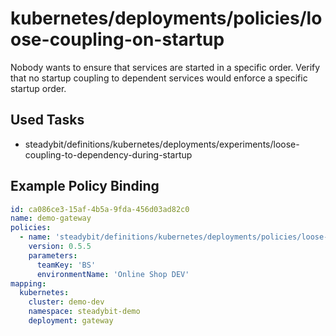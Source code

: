 # kubernetes/deployments/policies/loose-coupling-on-startup

Nobody wants to ensure that services are started in a specific order. Verify that no startup coupling to dependent services would enforce a specific startup order.

## Used Tasks

- steadybit/definitions/kubernetes/deployments/experiments/loose-coupling-to-dependency-during-startup

## Example Policy Binding

````yaml
id: ca086ce3-15af-4b5a-9fda-456d03ad82c0
name: demo-gateway
policies:
  - name: 'steadybit/definitions/kubernetes/deployments/policies/loose-coupling-on-startup'
    version: 0.5.5
    parameters:
      teamKey: 'BS'
      environmentName: 'Online Shop DEV'
mapping:
  kubernetes:
    cluster: demo-dev
    namespace: steadybit-demo
    deployment: gateway
````